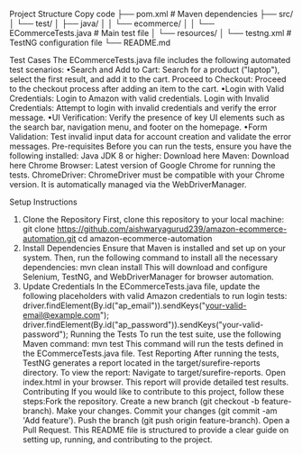 Project Structure
Copy code
├── pom.xml                    # Maven dependencies
├── src/
│   └── test/
│       ├── java/
│       │   └── ecommerce/
│       │       └── ECommerceTests.java  # Main test file
│   └── resources/
│       └── testng.xml         # TestNG configuration file
└── README.md

Test Cases
The ECommerceTests.java file includes the following automated test scenarios:
•Search and Add to Cart: Search for a product ("laptop"), select the first result, and add it to the cart.
Proceed to Checkout: Proceed to the checkout process after adding an item to the cart.
•Login with Valid Credentials: Login to Amazon with valid credentials.
Login with Invalid Credentials: Attempt to login with invalid credentials and verify the error message.
•UI Verification: Verify the presence of key UI elements such as the search bar, navigation menu, and footer on the homepage.
•Form Validation: Test invalid input data for account creation and validate the error messages.
Pre-requisites
Before you can run the tests, ensure you have the following installed:
Java JDK 8 or higher: Download here
Maven: Download here
Chrome Browser: Latest version of Google Chrome for running the tests.
ChromeDriver: ChromeDriver must be compatible with your Chrome version. It is automatically managed via the WebDriverManager.

Setup Instructions
1. Clone the Repository
First, clone this repository to your local machine:
git clone https://github.com/aishwaryagurud239/amazon-ecommerce-automation.git
cd amazon-ecommerce-automation
2. Install Dependencies
Ensure that Maven is installed and set up on your system. Then, run the following command to install all the necessary dependencies:
mvn clean install
This will download and configure Selenium, TestNG, and WebDriverManager for browser automation.
3. Update Credentials
In the ECommerceTests.java file, update the following placeholders with valid Amazon credentials to run login tests:
driver.findElement(By.id("ap_email")).sendKeys("your-valid-email@example.com");
driver.findElement(By.id("ap_password")).sendKeys("your-valid-password");
Running the Tests
To run the test suite, use the following Maven command:
mvn test
This command will run the tests defined in the ECommerceTests.java file.
Test Reporting
After running the tests, TestNG generates a report located in the target/surefire-reports directory.
To view the report:
Navigate to target/surefire-reports.
Open index.html in your browser.
This report will provide detailed test results.
Contributing
If you would like to contribute to this project,
follow these steps:Fork the repository.
Create a new branch (git checkout -b feature-branch).
Make your changes.
Commit your changes (git commit -am 'Add feature').
Push the branch (git push origin feature-branch).
Open a Pull Request.
This README file is structured to provide a clear guide on setting up, running, and contributing to the project.
